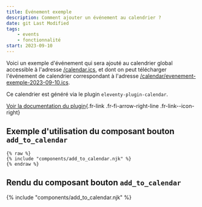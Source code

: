 ```yaml
---
title: Événement exemple
description: Comment ajouter un événement au calendrier ?
date: git Last Modified
tags:
    - events
    - fonctionnalité
start: 2023-09-10
---
```


Voici un exemple d'événement qui sera ajouté au calendrier global accessible à l'adresse [/calendar.ics](/calendar.ics), et dont on peut télécharger l'événement de calendrier correspondant à l'adresse [/calendar/evenement-exemple-2023-09-10.ics](/calendar/evenement-exemple-2023-09-10.ics).

Ce calendrier est généré via le plugin `eleventy-plugin-calendar`.

[Voir la documentation du plugin](https://github.com/codegouvfr/eleventy-plugin-calendar){.fr-link .fr-fi-arrow-right-line .fr-link--icon-right}

## Exemple d'utilisation du composant bouton `add_to_calendar`

```njk
{% raw %}
{% include "components/add_to_calendar.njk" %}
{% endraw %}
```

## Rendu du composant bouton `add_to_calendar`

<p>
    {% include "components/add_to_calendar.njk" %}
</p>
